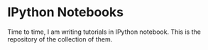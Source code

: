 # IPython Notebooks

Time to time, I am writing tutorials in IPython notebook. This is the repository of the collection of them.

